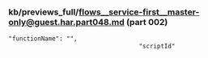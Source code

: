 ### kb/previews_full/flows__service-first__master-only@guest.har.part048.md (part 002)

```md
"functionName": "",
                                    "scriptId"
```

```
